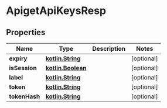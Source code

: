 # ApigetApiKeysResp

## Properties
Name | Type | Description | Notes
------------ | ------------- | ------------- | -------------
**expiry** | [**kotlin.String**](.md) |  |  [optional]
**isSession** | [**kotlin.Boolean**](.md) |  |  [optional]
**label** | [**kotlin.String**](.md) |  |  [optional]
**token** | [**kotlin.String**](.md) |  |  [optional]
**tokenHash** | [**kotlin.String**](.md) |  |  [optional]
